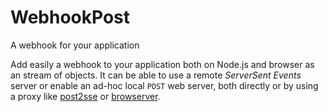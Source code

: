 # WebhookPost
A webhook for your application

Add easily a webhook to your application both on Node.js and browser as an
stream of objects. It can be able to use a remote *ServerSent Events* server or
enable an ad-hoc local `POST` web server, both directly or by using a proxy like
[post2sse](https://github.com/piranna/post2sse) or
[browserver](https://github.com/jed/browserver-client).
